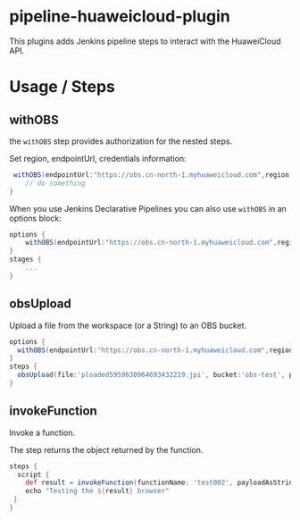 # pipeline-huaweicloud-plugin
This plugins adds Jenkins pipeline steps to interact with the HuaweiCloud API.


# Usage / Steps

## withOBS

the `withOBS` step provides authorization for the nested steps.

Set region, endpointUrl, credentials information:

```groovy
 withOBS(endpointUrl:"https://obs.cn-north-1.myhuaweicloud.com",region:'cn-north-1',credentials:'ZJTEST') {
    // do something
}
```

When you use Jenkins Declarative Pipelines you can also use `withOBS` in an options block:

```groovy
options {
	withOBS(endpointUrl:"https://obs.cn-north-1.myhuaweicloud.com",region:'cn-north-1',credentials:'ZJTEST')
}
stages {
	...
}
```
## obsUpload

Upload a file from the workspace (or a String) to an OBS bucket.
```groovy
options {
  withOBS(endpointUrl:"https://obs.cn-north-1.myhuaweicloud.com",region:'cn-north-1',credentials:'ZJTEST')
}
steps {
  obsUpload(file:'ploaded5959630964693432219.jpi', bucket:'obs-test', path:'/')
}
```


## invokeFunction

Invoke a function.

The step returns the object returned by the function.
```groovy
steps {
  script {
    def result = invokeFunction(functionName: 'test002', payloadAsString: '{"key": "value"}')
    echo "Testing the ${result} browser"
 }
}
```
